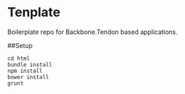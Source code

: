 Tenplate
========

Boilerplate repo for Backbone.Tendon based applications.


##Setup

```
cd html
bundle install
npm install
bower install
grunt
```